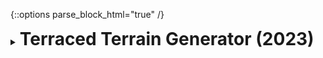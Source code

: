 {::options parse_block_html="true" /}
<details>
  <summary><h1 style="display:inline">Terraced Terrain Generator (2023)</h1></summary>

![](assets/images/portfolio/ttg.gif)

[Terraced Terrain Generator (TTG)](http://ttg.matheusamazonas.net) is a free Unity tool for procedural generation of terraced terrain meshes like the ones in the picture above. Its first version (1.0.0) was released in April 2023 and its latest version is [1.2.0](https://github.com/matheusamazonas/TTG/releases/tag/1.2.0).

TTG's development process is documented on the following blog posts:
- [Developing a Terraced Terrain Generator](https://blog.matheusamazonas.net/posts/ttg)  
- [Terraced Terrain Generator performance improvements](https://blog.matheusamazonas.net/posts/ttg_performance)  

Terraced Terrain Generator is distributed under the terms of the MIT [license](https://github.com/matheusamazonas/TTG/blob/master/LICENSE).

Role: Game Developer, Project Manager  
Team size: 1  
Platform: Unity tool  
Engine/Language: Unity/C#  
Package: [TTG on OpenUPM](https://openupm.com/packages/com.sneakysquirrellabs.terracedterraingenerator/)  
Project management: [TTG on Trello](https://trello.com/b/cFRtgqal/terracted-terrain-generator)  
Source code: [TTG on GitHub](https://github.com/matheusamazonas/TTG)  
</details>